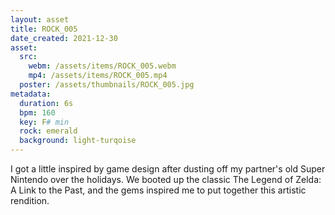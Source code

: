 ```yaml
---
layout: asset
title: ROCK_005
date_created: 2021-12-30
asset:
  src:
    webm: /assets/items/ROCK_005.webm
    mp4: /assets/items/ROCK_005.mp4
  poster: /assets/thumbnails/ROCK_005.jpg
metadata:
  duration: 6s
  bpm: 160
  key: F# min
  rock: emerald
  background: light-turqoise
---
```

I got a little inspired by game design after dusting off my partner's old Super Nintendo over the holidays. We booted up the classic The Legend of Zelda: A Link to the Past, and the gems inspired me to put together this artistic rendition.